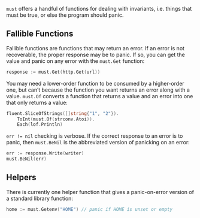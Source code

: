 `must` offers a handful of functions for dealing with invariants, i.e. things that must be
true, or else the program should panic.

## Fallible Functions

Fallible functions are functions that may return an error. If an error is not recoverable,
the proper response may be to panic. If so, you can get the value and panic on any error
with the `must.Get` function:

``` go
response := must.Get(http.Get(url))
```

You may need a lower-order function to be consumed by a higher-order one, but can’t because
the function you want returns an error along with a value. `must.Of` converts a function
that returns a value and an error into one that only returns a value:

``` go
fluent.SliceOfStrings([]string{"1", "2"}).
    ToInt(must.Of(strconv.Atoi)).
    Each(lof.Println)
```

`err != nil` checking is verbose. If the correct response to an error is to panic, then
`must.BeNil` is the abbreviated version of panicking on an error:

``` go
err := response.Write(writer)
must.BeNil(err)
```

## Helpers

There is currently one helper function that gives a panic-on-error version of a standard
library function:

``` go
home := must.Getenv("HOME") // panic if HOME is unset or empty
```
